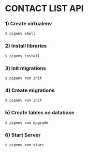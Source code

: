 # CONTACT LIST API

### 1) Create virtualenv

    $ pipenv shell

### 2) Install libraries

    $ pipenv install

### 3) Init migrations

    $ pipenv run init

### 4) Create migrations

    $ pipenv run init

### 5) Create tables on database

    $ pipenv run upgrade

### 6) Start Server

    $ pipenv run start
